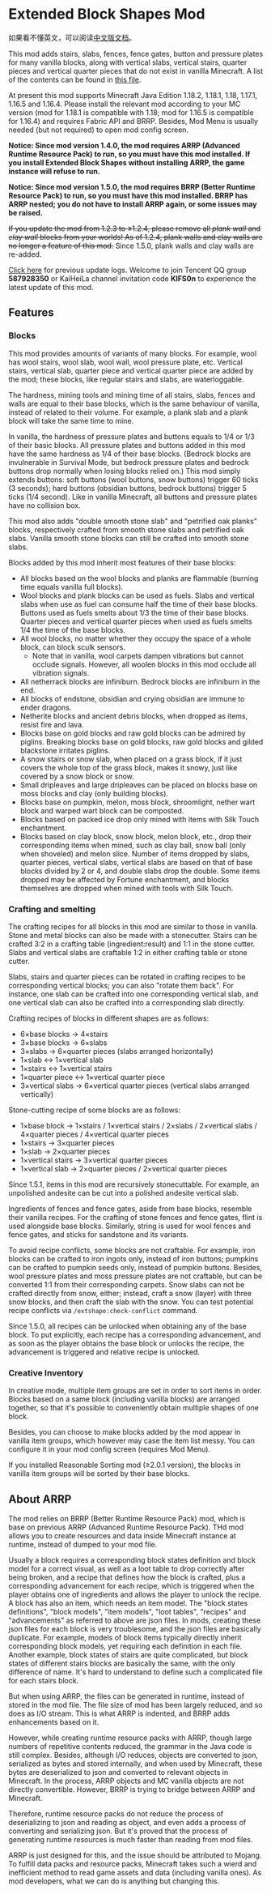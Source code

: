 # Extended Block Shapes Mod

如果看不懂英文，可以阅读[中文版文档](README.md)。

This mod adds stairs, slabs, fences, fence gates, button and pressure plates for many vanilla blocks, along with vertical slabs, vertical stairs, quarter pieces and vertical quarter pieces that do not exist in vanilla Minecraft. A list of the contents can be found in [this file](BlockList.md).

At present this mod supports Minecraft Java Edition 1.18.2, 1.18.1, 1.18, 1.17.1, 1.16.5 and 1.16.4. Please install the relevant mod according to your MC version (mod for 1.18.1 is compatible with 1.18; mod for 1.16.5 is compatible for 1.16.4) and requires Fabric API and BRRP. Besides, Mod Menu is usually needed (but not required) to open mod config screen.

**Notice: Since mod version 1.4.0, the mod requires ARRP (Advanced Runtime Resource Pack) to run, so you must have this mod installed. If you install Extended Block Shapes without installing ARRP, the game instance will refuse to run.**

**Notice: Since mod version 1.5.0, the mod requires BRRP (Better Runtime Resource Pack) to run, so you must have this mod installed. BRRP has ARRP nested; you do not have to install ARRP again, or some issues may be raised.**

<s>If you update the mod from 1.2.3 to ≥1.2.4, please remove all _plank wall_ and _clay wall_ blocks from your worlds! As of 1.2.4, plank walls and clay walls are no longer a feature of this mod.</s> Since 1.5.0, plank walls and clay walls are re-added.

[Click here](UpdateLog.md) for previous update logs. Welcome to join Tencent QQ group **587928350** or KaiHeiLa channel invitation code **KlFS0n** to experience the latest update of this mod.

## Features

### Blocks

This mod provides amounts of variants of many blocks. For example, wool has wool stairs, wool slab, wool wall, wool pressure plate, etc. Vertical stairs, vertical slab, quarter piece and vertical quarter piece are added by the mod; these blocks, like regular stairs and slabs, are waterloggable.

The hardness, mining tools and mining time of all stairs, slabs, fences and walls are equal to their base blocks, which is the same behaviour of vanilla, instead of related to their volume. For example, a plank slab and a plank block will take the same time to mine.

In vanilla, the hardness of pressure plates and buttons equals to 1/4 or 1/3 of their basic blocks. All pressure plates and buttons added in this mod have the same hardness as 1/4 of their base blocks. (Bedrock blocks are invulnerable in Survival Mode, but bedrock pressure plates and bedrock buttons drop normally when losing blocks relied on.) This mod simply extends buttons: soft buttons (wool buttons, snow buttons) trigger 60 ticks (3 seconds); hard buttons (obsidian buttons, bedrock buttons) trigger 5 ticks (1/4 second). Like in vanilla Minecraft, all buttons and pressure plates have no collision box.

This mod also adds "double smooth stone slab" and "petrified oak planks" blocks, respectively crafted from smooth stone slabs and petrified oak slabs. Vanilla smooth stone blocks can still be crafted into smooth stone slabs.

Blocks added by this mod inherit most features of their base blocks:

- All blocks based on the wool blocks and planks are flammable (burning time equals vanilla full blocks).
- Wool blocks and plank blocks can be used as fuels. Slabs and vertical slabs when use as fuel can consume half the time of their base blocks. Buttons used as fuels smelts about 1/3 the time of their base blocks. Quarter pieces and vertical quarter pieces when used as fuels smelts 1/4 the time of the base blocks.
- All wool blocks, no matter whether they occupy the space of a whole block, can block sculk sensors.
    - Note that in vanilla, wool carpets dampen vibrations but cannot occlude signals. However, all woolen blocks in this mod occlude all vibration signals.
- All netherrack blocks are infiniburn. Bedrock blocks are infiniburn in the end.
- All blocks of endstone, obsidian and crying obsidian are immune to ender dragons.
- Netherite blocks and ancient debris blocks, when dropped as items, resist fire and lava.
- Blocks base on gold blocks and raw gold blocks can be admired by piglins. Breaking blocks base on gold blocks, raw gold blocks and gilded blackstone irritates piglins.
- A snow stairs or snow slab, when placed on a grass block, if it just covers the whole top of the grass block, makes it snowy, just like covered by a snow block or snow.
- Small dripleaves and large dripleaves can be placed on blocks base on moss blocks and clay (only building blocks).
- Blocks base on pumpkin, melon, moss block, shroomlight, nether wart block and warped wart block can be composted.
- Blocks based on packed ice drop only mined with items with Silk Touch enchantment.
- Blocks based on clay block, snow block, melon block, etc., drop their corresponding items when mined, such as clay ball, snow ball (only when shoveled) and melon slice. Number of items dropped by slabs, quarter pieces, vertical slabs, vertical slabs are based on that of base blocks divided by 2 or 4, and double slabs drop the double. Some items dropped may be affected by Fortune enchantment, and blocks themselves are dropped when mined with tools with Silk Touch.

### Crafting and smelting

The crafting recipes for all blocks in this mod are similar to those in vanilla. Stone and metal blocks can also be made with a stonecutter. Stairs can be crafted 3:2 in a crafting table (ingredient:result) and 1:1 in the stone cutter. Slabs and vertical slabs are craftable 1:2 in either crafting table or stone cutter.

Slabs, stairs and quarter pieces can be rotated in crafting recipes to be corresponding vertical blocks; you can also "rotate them back". For instance, one slab can be crafted into one corresponding vertical slab, and one vertical slab can also be crafted into a corresponding slab directly.

Crafting recipes of blocks in different shapes are as follows:

- 6×base blocks → 4×stairs
- 3×base blocks → 6×slabs
- 3×slabs → 6×quarter pieces (slabs arranged horizontally)
- 1×slab ↔ 1×vertical slab
- 1×stairs ↔ 1×vertical stairs
- 1×quarter piece ↔ 1×vertical quarter piece
- 3×vertical slabs → 6×vertical quarter pieces (vertical slabs arranged vertically)

Stone-cutting recipe of some blocks are as follows:

- 1×base block → 1×stairs / 1×vertical stairs / 2×slabs / 2×vertical slabs / 4×quarter pieces / 4×vertical quarter pieces
- 1×stairs → 3×quarter pieces
- 1×slab → 2×quarter pieces
- 1×vertical stairs → 3×vertical quarter pieces
- 1×vertical slab → 2×quarter pieces / 2×vertical quarter pieces

Since 1.5.1, items in this mod are recursively stonecuttable. For example, an unpolished andesite can be cut into a polished andesite vertical slab.

Ingredients of fences and fence gates, aside from base blocks, resemble their vanilla recipes. For the crafting of stone fences and fence gates, flint is used alongside base blocks. Similarly, string is used for wool fences and fence gates, and sticks for sandstone and its variants.

To avoid recipe conflicts, some blocks are not craftable. For example, iron blocks can be crafted to iron ingots only, instead of iron buttons; pumpkins can be crafted to pumpkin seeds only, instead of pumpkin buttons. Besides, wool pressure plates and moss pressure plates are not craftable, but can be converted 1:1 from their corresponding carpets. Snow slabs can not be crafted directly from snow, either; instead, craft a snow (layer) with three snow blocks, and then craft the slab with the snow. You can test potential recipe conflicts via `/extshape:check-conflict` command.

Since 1.5.0, all recipes can be unlocked when obtaining any of the base block. To put explicitly, each recipe has a corresponding advancement, and as soon as the player obtains the base block or unlocks the recipe, the advancement is triggered and relative recipe is unlocked.

### Creative Inventory

In creative mode, multiple item groups are set in order to sort items in order. Blocks based on a same block (including vanilla blocks) are arranged together, so that it's possible to conveniently obtain multiple shapes of one block.

Besides, you can choose to make blocks added by the mod appear in vanilla item groups, which however may case the item list messy. You can configure it in your mod config screen (requires Mod Menu).

If you installed Reasonable Sorting mod (≥2.0.1 version), the blocks in vanilla item groups will be sorted by their base blocks.

## About ARRP

The mod relies on BRRP (Better Runtime Resource Pack) mod, which is base on previous ARRP (Advanced Runtime Resource Pack). THd mod allows you to create resources and data inside Minecraft instance at runtime, instead of dumped to your mod file.

Usually a block requires a corresponding block states definition and block model for a correct visual, as well as a loot table to drop correctly after being broken, and a recipe that defines how the block is crafted, plus a corresponding advancement for each recipe, which is triggered when the player obtains one of ingredients and allows the player to unlock the recipe. A block has also an item, which needs an item model. The "block states definitions", "block models", "item models", "loot tables", "recipes" and "advancements" as referred to above are json files. In mods, creating these json files for each block is very troublesome, and the json files are basically duplicate. For example, models of block items typically directly inherit corresponding block models, yet requiring each
definition in each file. Another example, block states of stairs are quite complicated, but block states of different stairs blocks are basically the same, with the only difference of name. It's hard to understand to define such a complicated file for each stairs block.

But when using ARRP, the files can be generated in runtime, instead of stored in the mod file. The file size of mod has been largely reduced, and so does as I/O stream. This is what ARRP is indented, and BRRP adds enhancements based on it.

However, while creating runtime resource packs with ARRP, though large numbers of repetitive contents reduced, the grammar in the Java code is still complex. Besides, although I/O reduces, objects are converted to json, serialized as bytes and stored internally, and when used by Minecraft, these bytes are deserialized to json and converted to relevant objects in Minecraft. In the process, ARRP objects and MC vanilla objects are not directly convertible. However, BRRP is trying to bridge between ARRP and Minecraft.

Therefore, runtime resource packs do not reduce the process of deserializing to json and reading as object, and even adds a process of converting and serializing json. But it's proved that the process of generating runtime resources is much faster than reading from mod files.

ARRP is just designed for this, and the issue should be attributed to Mojang. To fulfill data packs and resource packs, Minecraft takes such a wierd and inefficient method to read game assets and data (including vanilla ones). As mod developers, what we can do is anything but changing this.
